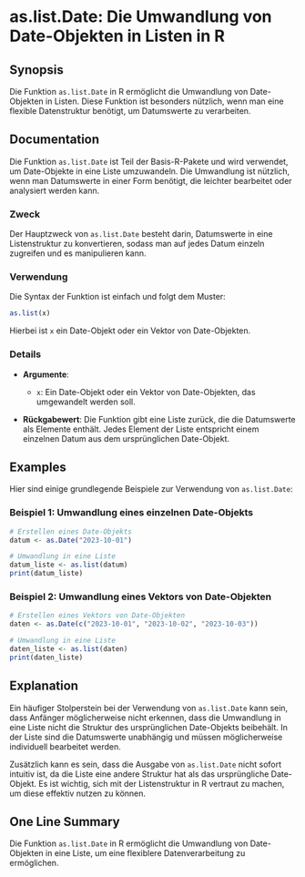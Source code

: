 <!--
Meta Description: # as.list.Date: Die Umwandlung von Date-Objekten in Listen in R ## Synopsis Die Funktion `as.list.Date` in R ermöglicht die Umwandlung von Date-Objekt...
Meta Keywords: date, die, list, von, eine
-->

# as.list.Date: Die Umwandlung von Date-Objekten in Listen in R

## Synopsis
Die Funktion `as.list.Date` in R ermöglicht die Umwandlung von Date-Objekten in Listen. Diese Funktion ist besonders nützlich, wenn man eine flexible Datenstruktur benötigt, um Datumswerte zu verarbeiten.

## Documentation
Die Funktion `as.list.Date` ist Teil der Basis-R-Pakete und wird verwendet, um Date-Objekte in eine Liste umzuwandeln. Die Umwandlung ist nützlich, wenn man Datumswerte in einer Form benötigt, die leichter bearbeitet oder analysiert werden kann. 

### Zweck
Der Hauptzweck von `as.list.Date` besteht darin, Datumswerte in eine Listenstruktur zu konvertieren, sodass man auf jedes Datum einzeln zugreifen und es manipulieren kann.

### Verwendung
Die Syntax der Funktion ist einfach und folgt dem Muster:

```R
as.list(x)
```

Hierbei ist `x` ein Date-Objekt oder ein Vektor von Date-Objekten.

### Details
- **Argumente**: 
  - `x`: Ein Date-Objekt oder ein Vektor von Date-Objekten, das umgewandelt werden soll.
  
- **Rückgabewert**: Die Funktion gibt eine Liste zurück, die die Datumswerte als Elemente enthält. Jedes Element der Liste entspricht einem einzelnen Datum aus dem ursprünglichen Date-Objekt.

## Examples
Hier sind einige grundlegende Beispiele zur Verwendung von `as.list.Date`:

### Beispiel 1: Umwandlung eines einzelnen Date-Objekts
```R
# Erstellen eines Date-Objekts
datum <- as.Date("2023-10-01")

# Umwandlung in eine Liste
datum_liste <- as.list(datum)
print(datum_liste)
```

### Beispiel 2: Umwandlung eines Vektors von Date-Objekten
```R
# Erstellen eines Vektors von Date-Objekten
daten <- as.Date(c("2023-10-01", "2023-10-02", "2023-10-03"))

# Umwandlung in eine Liste
daten_liste <- as.list(daten)
print(daten_liste)
```

## Explanation
Ein häufiger Stolperstein bei der Verwendung von `as.list.Date` kann sein, dass Anfänger möglicherweise nicht erkennen, dass die Umwandlung in eine Liste nicht die Struktur des ursprünglichen Date-Objekts beibehält. In der Liste sind die Datumswerte unabhängig und müssen möglicherweise individuell bearbeitet werden.

Zusätzlich kann es sein, dass die Ausgabe von `as.list.Date` nicht sofort intuitiv ist, da die Liste eine andere Struktur hat als das ursprüngliche Date-Objekt. Es ist wichtig, sich mit der Listenstruktur in R vertraut zu machen, um diese effektiv nutzen zu können.

## One Line Summary
Die Funktion `as.list.Date` in R ermöglicht die Umwandlung von Date-Objekten in eine Liste, um eine flexiblere Datenverarbeitung zu ermöglichen.